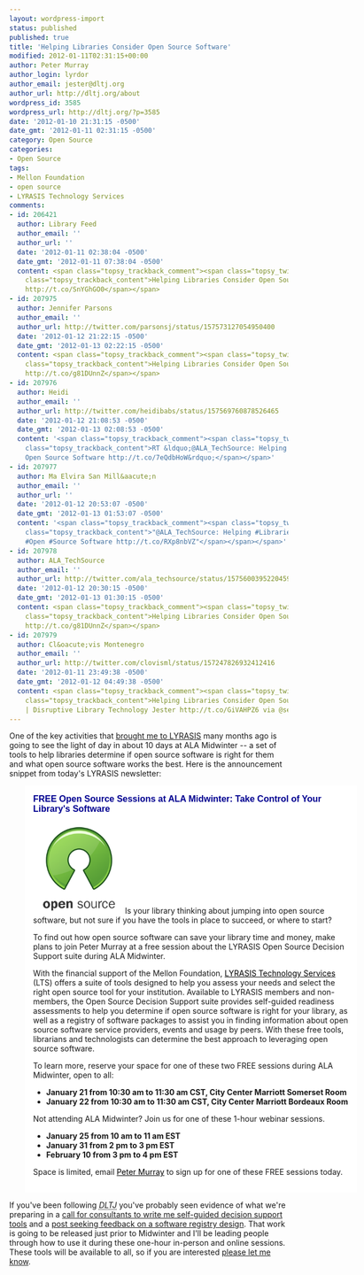 ```yaml
---
layout: wordpress-import
status: published
published: true
title: 'Helping Libraries Consider Open Source Software'
modified: 2012-01-11T02:31:15+00:00
author: Peter Murray
author_login: lyrdor
author_email: jester@dltj.org
author_url: http://dltj.org/about
wordpress_id: 3585
wordpress_url: http://dltj.org/?p=3585
date: '2012-01-10 21:31:15 -0500'
date_gmt: '2012-01-11 02:31:15 -0500'
category: Open Source
categories:
- Open Source
tags:
- Mellon Foundation
- open source
- LYRASIS Technology Services
comments:
- id: 206421
  author: Library Feed
  author_email: ''
  author_url: ''
  date: '2012-01-11 02:38:04 -0500'
  date_gmt: '2012-01-11 07:38:04 -0500'
  content: <span class="topsy_trackback_comment"><span class="topsy_twitter_username"><span
    class="topsy_trackback_content">Helping Libraries Consider Open Source Software
    http://t.co/SnYGhGO0</span></span>
- id: 207975
  author: Jennifer Parsons
  author_email: ''
  author_url: http://twitter.com/parsonsj/status/157573127054950400
  date: '2012-01-12 21:22:15 -0500'
  date_gmt: '2012-01-13 02:22:15 -0500'
  content: <span class="topsy_trackback_comment"><span class="topsy_twitter_username"><span
    class="topsy_trackback_content">Helping Libraries Consider Open Source Software
    http://t.co/g81DUnnZ</span></span>
- id: 207976
  author: Heidi
  author_email: ''
  author_url: http://twitter.com/heidibabs/status/157569760878526465
  date: '2012-01-12 21:08:53 -0500'
  date_gmt: '2012-01-13 02:08:53 -0500'
  content: '<span class="topsy_trackback_comment"><span class="topsy_twitter_username"><span
    class="topsy_trackback_content">RT &ldquo;@ALA_TechSource: Helping Libraries Consider
    Open Source Software http://t.co/7eQdbHoW&rdquo;</span></span>'
- id: 207977
  author: Ma Elvira San Mill&aacute;n
  author_email: ''
  author_url: ''
  date: '2012-01-12 20:53:07 -0500'
  date_gmt: '2012-01-13 01:53:07 -0500'
  content: '<span class="topsy_trackback_comment"><span class="topsy_twitter_username"><span
    class="topsy_trackback_content">"@ALA_TechSource: Helping #Libraries Consider
    #Open #Source Software http://t.co/RXp8nbVZ"</span></span></span>'
- id: 207978
  author: ALA_TechSource
  author_email: ''
  author_url: http://twitter.com/ala_techsource/status/157560039522045952
  date: '2012-01-12 20:30:15 -0500'
  date_gmt: '2012-01-13 01:30:15 -0500'
  content: <span class="topsy_trackback_comment"><span class="topsy_twitter_username"><span
    class="topsy_trackback_content">Helping Libraries Consider Open Source Software
    http://t.co/g81DUnnZ</span></span>
- id: 207979
  author: Cl&oacute;vis Montenegro
  author_email: ''
  author_url: http://twitter.com/clovisml/status/157247826932412416
  date: '2012-01-11 23:49:38 -0500'
  date_gmt: '2012-01-12 04:49:38 -0500'
  content: <span class="topsy_trackback_comment"><span class="topsy_twitter_username"><span
    class="topsy_trackback_content">Helping Libraries Consider Open Source Software
    | Disruptive Library Technology Jester http://t.co/GiVAHPZ6 via @sergi_montes</span></span>
---
```

<p>One of the key activities that <a href="/article/now-working-for-lyrasis/" title="Now Working for LYRASIS">brought me to LYRASIS</a> many months ago is going to see the light of day in about 10 days at ALA Midwinter -- a set of tools to help libraries determine if open source software is right for them and what open source software works the best.  Here is the announcement snippet from today's LYRASIS newsletter:</p>
<div style="margin-left:2em;width:570px; padding:15px; background-color: rgb(255, 255, 255); background-image: url("http://dltj.org/wp-content/uploads/2012/01/background.jpg");color: rgb(0, 0, 0); font-family: Arial,Helvetica,sans-serif; margin-top: 10px; font-size: 10pt; border: 0px solid rgb(0, 0, 0); text-align: left;">
    <span style="font-size: 12pt; font-family: Arial,Helvetica,sans-serif; color: rgb(0, 0, 144); margin-top: 10px;"><strong>FREE Open Source Sessions at ALA Midwinter: Take Control of Your Library's Software</strong></span></p>
<p>    <img src="/wp-content/uploads/2012/01/open-source-logo.png" alt="Open Source Logo" title="open-source-logo" width="166" height="166" class="alignleft size-full wp-image-3587" style="border:0;" />Is your library thinking about jumping into open source software, but not sure if you have the tools in place to succeed, or where to start?</p>
<p>    To find out how open source software can save your library time and money, make plans to join Peter Murray at a free session about the LYRASIS Open Source Decision Support suite during ALA Midwinter.</p>
<p>    With the financial support of the Mellon Foundation, <a target="_blank" href="http://www.lyrasis.org/LYRASIS%20Digital/Pages/default.aspx" style="color: rgb(0, 0, 0); text-decoration: underline;" title="Lyrasis:  LYRASIS Technology Services">LYRASIS Technology Services</a> (LTS) offers a suite of tools designed to help you assess your needs and select the right open source tool for your institution. Available to LYRASIS members and non-members, the Open Source Decision Support suite provides self-guided readiness assessments to help you determine if open source software is right for your library, as well as a registry of software packages to assist you in finding information about open source software service providers, events and usage by peers. With these free tools, librarians and technologists can determine the best approach to leveraging open source software.</p>
<p>    To learn more, reserve your space for one of these two FREE sessions during ALA Midwinter, open to all:</p>
<ul>
<li><strong>January 21 from 10:30 am to 11:30 am CST, City Center Marriott Somerset Room</strong></li>
<li><strong>January 22 from 10:30 am to 11:30 am CST, City Center Marriott Bordeaux Room</strong></li>
</ul>
<p>    Not attending ALA Midwinter? Join us for one of these 1-hour webinar sessions.</p>
<ul>
<li><strong>January 25 from 10 am to 11 am EST</strong></li>
<li><strong>January 31 from 2 pm to 3 pm EST</strong></li>
<li><strong>February 10 from 3 pm to 4 pm EST</strong></li>
</ul>
<p>    Space is limited, email <a target="_blank" href="mailto:peter.murray@lyrasis.org?Subject=Signing%20up%20for%20an%20open%20source%20session" style="color: rgb(0, 0, 0); text-decoration: underline;">Peter Murray</a> to sign up for one of these FREE sessions today.
  </div>
<p>If you've been following <i><acronym title="Disruptive Library Technology Jester">DLTJ</acronym></i> you've probably seen evidence of what we're preparing in a <a href="/article/create-oss-decision-support-tools/" title="Seeking consultants to create decision support tools for open source software selection">call for consultants to write me self-guided decision support tools</a> and a <a href="/article/oss-registry-database/" title="Seeking feedback on database design for an open source software registry">post seeking feedback on a software registry design</a>.  That work is going to be released just prior to Midwinter and I'll be leading people through how to use it during these one-hour in-person and online sessions.  These tools will be available to all, so if you are interested <a href="mailto:peter.murray@lyrasis.org?Subject=Signing%20up%20for%20an%20open%20source%20session">please let me know</a>.</p>
